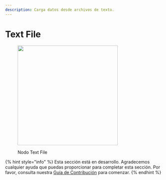 ```yaml
---
description: Carga datos desde archivos de texto.
---
```


# Text File

<figure><img src="../../../.gitbook/assets/image--89-.png" alt="" width="322"><figcaption><p>Nodo Text File</p></figcaption></figure>

{% hint style="info" %}
Esta sección está en desarrollo. Agradecemos cualquier ayuda que puedas proporcionar para completar esta sección. Por favor, consulta nuestra [Guía de Contribución](../../../contributing/) para comenzar.
{% endhint %}
